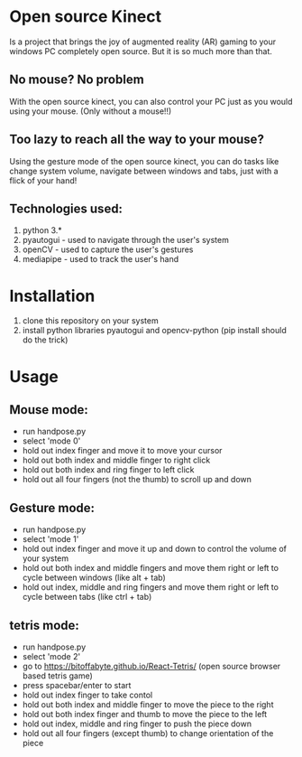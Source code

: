 # Open source Kinect
Is a project that brings the joy of augmented reality (AR) gaming to your windows PC completely open source.
But it is so much more than that.
## No mouse? No problem
With the open source kinect, you can also control your PC just as you would using your mouse. (Only without a mouse!!)
## Too lazy to reach all the way to your mouse?
Using the gesture mode of the open source kinect, you can do tasks like change system volume, navigate between windows and tabs, just with a flick of your hand!
## Technologies used:
1. python 3.*
2. pyautogui - used to navigate through the user's system
3. openCV - used to capture the user's gestures
4. mediapipe - used to track the user's hand
# Installation
1. clone this repository on your system
2. install python libraries pyautogui and opencv-python (pip install should do the trick)
# Usage
## Mouse mode:
* run handpose.py
* select 'mode 0'
* hold out index finger and move it to move your cursor
* hold out both index and middle finger to right click
* hold out both index and ring finger to left click
* hold out all four fingers (not the thumb) to scroll up and down
## Gesture mode:
* run handpose.py
* select 'mode 1'
* hold out index finger and move it up and down to control the volume of your system
* hold out both index and middle fingers and move them right or left to cycle between windows (like alt + tab)
* hold out index, middle and ring fingers and move them right or left to cycle between tabs (like ctrl + tab)
## tetris mode:
* run handpose.py
* select 'mode 2'
* go to https://bitoffabyte.github.io/React-Tetris/ (open source browser based tetris game)
* press spacebar/enter to start
* hold out index finger to take contol
* hold out both index and middle finger to move the piece to the right
* hold out both index finger and thumb to move the piece to the left
* hold out index, middle and ring finger to push the piece down 
* hold out all four fingers (except thumb) to change orientation of the piece
